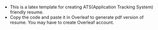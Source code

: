- This is a latex template for creating ATS(Application Tracking System) friendly resume.
- Copy the code and paste it in Overleaf to generate pdf version of resume. You may have to create Overleaf account.
